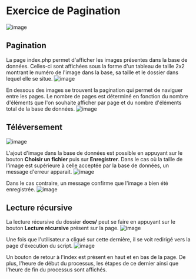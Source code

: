 # Exercice de Pagination
![image](https://user-images.githubusercontent.com/72400479/159758366-d73f449c-ad33-43e8-80c0-36fcc1482cf0.png)

## Pagination
La page index.php permet d'afficher les images présentes dans la base de données. Celles-ci sont affichées sous la forme d'un tableau de taille 2x2 montrant le numéro de l'image dans la base, sa taille et le dossier dans lequel elle se situe.
![image](https://user-images.githubusercontent.com/72400479/159757940-ba8d7e1a-7602-403f-a24e-f0c436e8d7b3.png)

En dessous des images se trouvent la pagination qui permet de naviguer entre les pages. Le nombre de pages est déterminé en fonction du nombre d'éléments que l'on souhaite afficher par page et du nombre d'éléments total de la base de données.
![image](https://user-images.githubusercontent.com/72400479/159758220-8eaee2da-b394-47aa-a6bf-be9d94023d01.png)

## Téléversement
![image](https://user-images.githubusercontent.com/72400479/159755015-74bdac1c-031f-4f3a-8484-cb1aa997d67c.png)

L'ajout d'image dans la base de données est possible en appuyant sur le bouton __Choisir un fichier__ puis sur __Enregistrer__. Dans le cas où la taille de l'image est supérieure à celle acceptée par la base de données, un message d'erreur apparait.
![image](https://user-images.githubusercontent.com/72400479/159756579-ca7a1bb6-6dc3-478d-ae75-b62e40049de4.png)

Dans le cas contraire, un message confirme que l'image a bien été enregistrée.
![image](https://user-images.githubusercontent.com/72400479/159756765-cf05ca22-b604-4d4f-8627-f84b9827f9c6.png)


## Lecture récursive

La lecture récursive du dossier __docs/__ peut se faire en appuyant sur le bouton __Lecture récursive__ présent sur la page.
![image](https://user-images.githubusercontent.com/72400479/159757144-9c592931-85de-470e-87b0-a2a9ff555b2f.png)

Une fois que l'utilisateur a cliqué sur cette dernière, il se voit redirigé vers la page d'éxecution du script.
![image](https://user-images.githubusercontent.com/72400479/159757309-853835d7-75af-4c8d-ab6c-827eb494eead.png)

Un bouton de retour à l'index est présent en haut et en bas de la page. De plus, l'heure de début du processus, les étapes de ce dernier ainsi que l'heure de fin du processus sont affichés.
